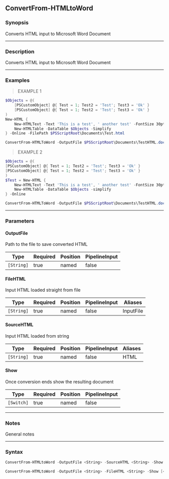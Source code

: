 ConvertFrom-HTMLtoWord
----------------------

### Synopsis
Converts HTML input to Microsoft Word Document

---

### Description

Converts HTML input to Microsoft Word Document

---

### Examples
> EXAMPLE 1

```PowerShell
$Objects = @(
    [PSCustomObject] @{ Test = 1; Test2 = 'Test'; Test3 = 'Ok' }
    [PSCustomObject] @{ Test = 1; Test2 = 'Test'; Test3 = 'Ok' }
)
New-HTML {
    New-HTMLText -Text 'This is a test', ' another test' -FontSize 30pt
    New-HTMLTable -DataTable $Objects -Simplify
} -Online -FilePath $PSScriptRoot\Documents\Test.html

ConvertFrom-HTMLToWord -OutputFile $PSScriptRoot\Documents\TestHTML.docx -FileHTML $PSScriptRoot\Documents\Test.html -Show
```
> EXAMPLE 2

```PowerShell
$Objects = @(
[PSCustomObject] @{ Test = 1; Test2 = 'Test'; Test3 = 'Ok' }
[PSCustomObject] @{ Test = 1; Test2 = 'Test'; Test3 = 'Ok' }
)
$Test = New-HTML {
    New-HTMLText -Text 'This is a test', ' another test' -FontSize 30pt
    New-HTMLTable -DataTable $Objects -simplify
} -Online

ConvertFrom-HTMLToWord -OutputFile $PSScriptRoot\Documents\TestHTML.docx -HTML $Test -Show
```

---

### Parameters
#### **OutputFile**
Path to the file to save converted HTML

|Type      |Required|Position|PipelineInput|
|----------|--------|--------|-------------|
|`[String]`|true    |named   |false        |

#### **FileHTML**
Input HTML loaded straight from file

|Type      |Required|Position|PipelineInput|Aliases  |
|----------|--------|--------|-------------|---------|
|`[String]`|true    |named   |false        |InputFile|

#### **SourceHTML**
Input HTML loaded from string

|Type      |Required|Position|PipelineInput|Aliases|
|----------|--------|--------|-------------|-------|
|`[String]`|true    |named   |false        |HTML   |

#### **Show**
Once conversion ends show the resulting document

|Type      |Required|Position|PipelineInput|
|----------|--------|--------|-------------|
|`[Switch]`|true    |named   |false        |

---

### Notes
General notes

---

### Syntax
```PowerShell
ConvertFrom-HTMLtoWord -OutputFile <String> -SourceHTML <String> -Show [<CommonParameters>]
```
```PowerShell
ConvertFrom-HTMLtoWord -OutputFile <String> -FileHTML <String> -Show [<CommonParameters>]
```
